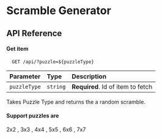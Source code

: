 
# Scramble Generator

## API Reference

#### Get item

```http
  GET /api/?puzzle=${puzzleType}
```

| Parameter | Type     | Description                       |
| :-------- | :------- | :-------------------------------- |
| `puzzleType`      | `string` | **Required**. Id of item to fetch |

Takes Puzzle Type and returns the a random scramble.

#### Support puzzles are
2x2 , 3x3 , 4x4 , 5x5 , 6x6 , 7x7

  
